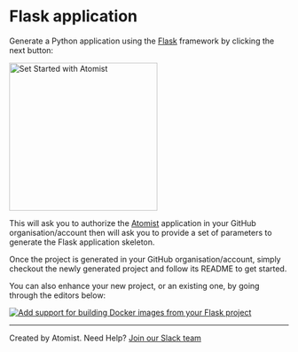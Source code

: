# Flask application

Generate a Python application using the [Flask](http://flask.pocoo.org/)
framework by clicking the next button:

[<img src="https://images.atomist.com/button/create-project.png" width="267" alt="Set Started with Atomist"/>](https://api.atomist.com/v1/projects/generators/f57c6427-f2de-4cf4-931a-b1221a9cd08a)

This will ask you to authorize the [Atomist](https://www.atomist.com/)
application in your GitHub organisation/account then will ask you to provide
a set of parameters to generate the Flask application skeleton.

Once the project is generated in your GitHub organisation/account, simply
checkout the newly generated project and follow its README to get started.

You can also enhance your new project, or an existing one, by going through the
editors below:

[![Add support for building Docker images from your Flask project](https://images.atomist.com/button/add-docker.png)](https://api.atomist.com/v1/projects/editors/47aff86f-afcb-4b6a-be33-4f4682cc80bc)

---
Created by Atomist. Need Help? [Join our Slack team](https://join.atomist.com/)